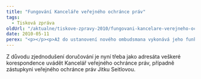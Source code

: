 ```yaml
---
title: "Fungování Kanceláře veřejného ochránce práv"
tags:
  - Tisková zpráva
oldUrl: "/aktualne/tiskove-zpravy-2010/fungovani-kancelare-verejneho-ochrance-prav"
date: 2010-05-11
perex: "<p></p><p>Až do ustanovení nového ombudsmana vykonává jeho funkci podle zákona o veřejném ochránci práv v plném rozsahu zástupkyně veřejného ochránce práv Jitka Seitlová. Příjem stížností i jejich vyřizování, veškerá šetření a další jednání probíhají stále stejným způsobem a občané se mohou na Kancelář veřejného ochránce i nadále obracet.</p>"
---
```


<!-- imported from the old website -->

Z důvodu zjednodušení doručování je nyní třeba jako adresáta veškeré korespondence uvádět Kancelář veřejného ochránce práv, případně zástupkyni veřejného ochránce práv Jitku Seitlovou.

